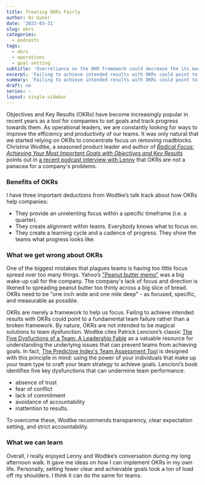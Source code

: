 ```yaml
---
title: Treating OKRs Fairly
author: Oz Guner
date: '2023-03-31'
slug: okrs
categories:
  - podcasts
tags:
  - okrs
  - operations
  - goal-setting
subtitle: 'Overreliance on the OKR framework could decrease the its marginal utility.'
excerpt: 'Failing to achieve intended results with OKRs could point to a fundamental team failure rather than a broken framework. By nature, OKRs are not intended to be magical solutions to team dysfunction.'
summary: 'Failing to achieve intended results with OKRs could point to a fundamental team failure rather than a broken framework. By nature, OKRs are not intended to be magical solutions to team dysfunction.'
draft: no
series: ~
layout: single-sidebar
---
```


Objectives and Key Results (OKRs) have become increasingly popular in recent years as a tool for companies to set goals and track progress towards them. As operational leaders, we are constantly looking for ways to improve the efficiency and productivity of our teams. It was only natural that we started relying on OKRs to concentrate focus on removing roadblocks. Christina Wodtke, a seasoned product leader and author of *[Radical Focus: Achieving Your Most Important Goals with Objectives and Key Results](https://www.amazon.com/Radical-Focus-Achieving-Important-Objectives/dp/0996006028)* points out in [a recent podcast interview with Lenny](https://www.lennyspodcast.com/videos/the-ultimate-guide-to-okrs-with-christina-wodtke-stanford/) that OKRs are not a panacea for a company's problems.


### Benefits of OKRs
I have three important deductions from Wodtke’s talk track about how OKRs help companies:
* They provide an unrelenting focus within a specific timeframe (i.e. a quarter).
* They create alignment within teams. Everybody knows what to focus on.
* They create a learning cycle and a cadence of progress. They show the teams what progress looks like.

### What we get wrong about OKRs
One of the biggest mistakes that plagues teams is having too little focus spread over too many things. Yahoo’s ["Peanut butter memo"](https://www.wsj.com/articles/SB116379821933826657) was a big wake-up call for the company. The company's lack of focus and direction is likened to spreading peanut butter too thinly across a big slice of bread. OKRs need to be "one inch wide and one mile deep" - as focused, specific, and measurable as possible.

OKRs are merely a framework to help us focus. Failing to achieve intended results with OKRs could point to a fundamental team failure rather than a broken framework. By nature, OKRs are not intended to be magical solutions to team dysfunction. Wodtke cites Patrick Lencioni’s classic [The Five Dysfuctions of a Team: A Leadership Fable](https://www.wiley.com/en-us/The+Five+Dysfunctions+of+a+Team%3A+A+Leadership+Fable%2C+20th+Anniversary+Edition-p-9780470893869) as a valuable resource for understanding the underlying issues that can prevent teams from achieving goals. In fact, [The Predictive Index's Team Assessment Tool](https://www.predictiveindex.com/software/talent-strategy/) is designed with this principle in mind: using the power of your individuals that make up your team type to craft your team strategy to achieve goals. Lencioni’s book identifies five key dysfunctions that can undermine team performance:
* absence of trust
* fear of conflict
* lack of commitment
* avoidance of accountability
* inattention to results.

To overcome these, Wodtke recommends transparency, clear expectation setting, and strict accountability. 

### What we can learn

Overall, I really enjoyed Lenny and Wodtke’s conversation during my long afternoon walk. It gave me ideas on how I can implement OKRs in my own life. Personally, setting fewer clear and achievable goals took a ton of load off my shoulders. I think it can do the same for teams.
